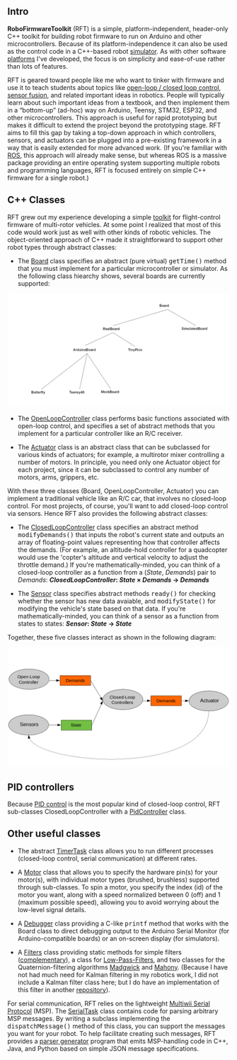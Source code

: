 ## Intro

**RoboFirmwareToolkit** (RFT) is a simple, platform-independent, header-only C++ toolkit
for building robot firmware to run on Arduino and other microcontrollers.  Because
of its platform-independence it can also be used as the control code in a
C++-based robot [simulator](https://github.com/simondlevy/MulticopterSim).  As with 
other software [platforms](https://github.com/simondlevy) I've developed, the
focus is on simplicity and ease-of-use rather than lots of features.

RFT is geared toward people like me who want to tinker with firmware and use
it to teach students about topics like
[open-loop / closed loop control](https://circuitglobe.com/difference-between-open-loop-and-closed-loop-system.html),
[sensor fusion](https://en.wikipedia.org/wiki/Sensor_fusion),
and related important ideas in robotics.  People will typically learn about such important ideas from a textbook,
and then implement them in a &ldquo;bottom-up&rdquo; (ad-hoc) way on Arduino, Teensy, STM32, ESP32, and
other microcontrollers. This approach is useful for rapid prototyping but makes it
difficult to extend the project beyond the prototyping stage.  RFT aims to fill
this gap by taking a top-down approach in which controllers, sensors, and actuators can be
plugged into a pre-existing framework in a way that is easily extended for more advanced work.
(If you're familiar with [ROS](https://www.ros.org/), this approach will already make sense, but
whereas ROS is a massive package providing an entire operating system
supporting multiple robots and programming languages, RFT is focused entirely
on simple C++ firmware for a single robot.)

## C++ Classes

RFT grew out my experience developing a simple [toolkit](https://github.com/simondlevy/Hackflight)
for flight-control firmware of multi-rotor vehicles.  At some point I realized that most of this
code would work just as well with other kinds of robotic vehicles.  The object-oriented approach 
of C++ made it straightforward to support other robot types through abstract classes:

* The <a href="https://github.com/simondlevy/RoboFirmwareToolkit/blob/master/src/RFT_board.hpp">Board</a>
class specifies an abstract (pure virtual) <tt>getTime()</tt> method that you must
implement for a particular microcontroller or simulator.  As the following class hiearchy shows, 
several boards are currently supported:

<p align="center"> 
<img src="extras/media/boards.png" width=500>
</p>

* The <a href="https://github.com/simondlevy/RoboFirmwareToolkit/blob/master/src/RFT_openloop.hpp">OpenLoopController</a>
class performs basic functions associated with open-loop control, and specifies a set of abstract methods that you
implement for a particular controller like an R/C receiver.

* The <a href="https://github.com/simondlevy/RoboFirmwareToolkit/blob/master/src/RFT_actuator.hpp">Actuator</a>
class is an abstract class that can be subclassed for various kinds of actuators; for example, a multirotor
mixer controlling a number of motors.  In principle, you need only one Actuator object for each project,
since it can be subclassed to control any number of motors, arms, grippers, etc.

With these three classes (Board, OpenLoopController, Actuator) you can implement a traditional vehicle like
an R/C car, that involves no closed-loop control.  For most projects, of course, you'll want to add closed-loop
control via sensors.  Hence RFT also provides the following abstract classes:

* The <a href="https://github.com/simondlevy/RoboFirmwareToolkit/blob/master/src/RFT_closedloop.hpp">ClosedLoopController</a>
class specifies an abstract method <tt>modifyDemands()</tt> that inputs the robot's current state and
outputs an array of floating-point values representing how that controller affects the demands. (For example,
an altitude-hold controller for a quadcopter would use the 'copter's altitude
and vertical velocity to adjust the throttle demand.)  If you're
mathematically-minded, you can think of a closed-loop controller as a function from a
(<i>State</i>, <i>Demands</i>) pair to <i>Demands</i>:
<b><i>ClosedLoopController</i>: <i>State</i> &times; <i>Demands</i> &rarr; <i>Demands</i></b>

* The <a href="https://github.com/simondlevy/RoboFirmwareToolkit/blob/master/src/RFT_sensor.hpp">Sensor</a>
class specifies abstract methods <tt>ready()</tt> for checking whether the sensor
has new data avaiable, and  <tt>modifyState()</tt> for modifying the vehicle's
state based on that data.  If you're mathematically-minded, you can think of a
sensor as a function from states to states: <b><i>Sensor</i>: <i>State</i> &rarr;
<i>State</i></b>

Together, these five classes interact as shown in the following diagram:

<p align="center"> 
<img src="extras/media/dataflow.png" width=700>
</p>


## PID controllers

Because [PID control](https://en.wikipedia.org/wiki/PID_controller) is the most
popular kind of closed-loop control, RFT sub-classes ClosedLoopController with a 
[PidController](https://github.com/simondlevy/RoboFirmwareToolkit/blob/main/src/rft_closedloops/pidcontroller.hpp)
class.

## Other useful classes

* The abstract <a href="https://github.com/simondlevy/RoboFirmwareToolkit/blob/master/src/RFT_timertask.hpp">TimerTask</a>
class allows you to run different processes (closed-loop control, serial communication) at different rates.

* A <a href="https://github.com/simondlevy/RoboFirmwareToolkit/blob/master/src/RFT_motor.hpp">Motor</a> class that
allows you to specify the hardware pin(s) for your motor(s), with individual motor types (brushed, brushless) supported
through sub-classes. To spin a motor, you specify the index (id) of the motor you want, along with a speed normalized between
0 (off) and 1 (maximum possible speed), allowing you to avoid worrying about the low-level signal details.

* A <a href="https://github.com/simondlevy/RoboFirmwareToolkit/blob/master/src/RFT_debugger.hpp">Debugger</a> class
providing a C-like <tt>printf</tt> method that works with the Board class to direct debugging output to the Arduino Serial Monitor
(for Arduino-compatible boards) or an on-screen display (for simulators).

* A <a href="https://github.com/simondlevy/RoboFirmwareToolkit/blob/master/src/RFT_filters.hpp">Filters</a> class
providing static methods for simple filters
([complementary](https://www.quora.com/What-is-a-complimentary-filter-How-does-it-differ-from-a-Kalman-filter)),
a class for [Low-Pass-Filters](https://en.wikipedia.org/wiki/Low-pass_filter), and two classes for the Quaternion-filtering
algorithms [Madgwick](https://courses.cs.washington.edu/courses/cse474/17wi/labs/l4/madgwick_internal_report.pdf)
and [Mahony](https://nitinjsanket.github.io/tutorials/attitudeest/mahony#mahonyfilt).  (Because I have not had much need for
Kalman filtering in my robotics work, I did not include a Kalman filter class here; but I do have an implementation of this
filter in another [repository](https://github.com/simondlevy/TinyEKF)).

For serial communication, RFT relies on the lightweight [Multiwii Serial Protocol](http://www.armazila.com/MultiwiiSerialProtocol(draft)v02.pdf) (MSP).  The [SerialTask](https://github.com/simondlevy/RoboFirmwareToolkit/blob/main/src/RFT_serialtask.hpp) class contains code for parsing
arbitrary MSP messages.  By writing a subclass implementing the <tt>dispatchMessage()</tt>  method of this class, you can support the 
messages you want for your robot.  To help facilitate creating such messages, RFT provides a
[parser generator](https://github.com/simondlevy/RoboFirmwareToolkit/tree/main/extras/parser) program
that emits MSP-handling code in C++, Java, and Python based on simple JSON message specifications.
